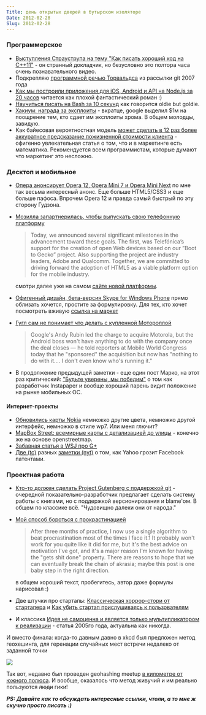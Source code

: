 ```yaml
---
Title: день открытых дверей в бутырском изоляторе
Date: 2012-02-28
Slug: 2012-02-28
---
```

### Программерское

* [Выступления Страуструпа на тему "Как писать хороший код на C++11"](http://channel9.msdn.com/Events/GoingNative/GoingNative-2012/Keynote-Bjarne-Stroustrup-Cpp11-Style/player) - он странный докладчик, но безусловно это полтора часа очень познавательного видео.
* Подкрепляю [программной речью Торвальдса](http://harmful.cat-v.org/software/c++/linus) из рассылки git 2007 года
* [Как мы построили приложения для iOS, Android и API на Node.js за 20 часов](http://blog.semantics3.com/how-we-built-an-ios-app-an-android-app-and-a-node-js-api-in-20-hours/) читается как плохой фантастический роман :)
* [Научиться писать на Bash за 10 секунд](http://www.aboutlinux.info/2005/10/10-seconds-guide-to-bash-shell.html) как говорится oldie but goldie.
* [Хакиум: награда за эксплоиты](http://blog.chromium.org/2012/02/pwnium-rewards-for-exploits.html) - вкратце, google выделил $1м на поощрение тем, кто сдает им эксплоиты хрома. В общем молодцы, завидую.
* Как байесовая вероятностная модель [может сделать в 12 раз более аккуратное предсказание пожизненной стоимости клиента](http://blog.custora.com/2012/02/how-bayesian-probability-models-can-make-clv-predictions-12x-more-accurate/) - офигенно увлекательная статья о том, что и в маркетинге есть математика. Рекомендуется всем программистам, которые думают что маркетинг это несложно.

### Десктоп и мобильное

* [Опера анонсирует Opera 12, Opera Mini 7 и Opera Mini Next](http://my.opera.com/ODIN/blog/2012/02/25/opera-mobile-12-and-introducing-opera-mini-next) по мне так весьма интересный анонс. Еще больше HTML5/CSS3 и еще больше пафоса. Впрочем Opera 12 и правда самый быстрый по эту сторону Гудзона.
* [Мозилла запартнерилась, чтобы выпускать свою телефонную платформу](http://blog.mozilla.com/blog/2012/02/27/mozilla-in-mobile-the-web-is-the-platform/)
  > Today, we announced several significant milestones in the advancement toward these goals. The first, was Telefónica’s support for the creation of open Web devices based on our ”Boot to Gecko” project. Also supporting the project are industry leaders, Adobe and Qualcomm. Together, we are committed to driving forward the adoption of HTML5 as a viable platform option for the mobile industry.
  
  смотри далее уже на самом [сайте новой платформы](http://www.openwebdevice.com/).

* [Офигенный дизайн, бета-версия Skype for Windows Phone](http://www.theverge.com/2012/2/27/2827455/skype-for-windows-phone-beta) прямо облизать хочется, простите за формулировку. Для тех, кто хочет посмотреть вживую [ссылка на маркет](http://www.windowsphone.com/en-US/apps/c3f8e570-68b3-4d6a-bdbb-c0a3f4360a51)
* [Гугл сам не понимает что делать с купленной Мотороллой](http://www.theverge.com/2012/2/27/2827692/google-building-firewall-between-android-and-motorola-after)
  > Google's Andy Rubin led the charge to acquire Motorola, but the Android boss won't have anything to do with the company once the deal closes — he told reporters at Mobile World Congress today that he "sponsored" the acquisition but now has "nothing to do with it.... I don't even know who's running it." 

* В продолжение предыдущей заметки - еще один пост Марко, на этот раз критический: ["Будьте уверены, мы победим"](http://www.marco.org/2012/02/27/make-sure-we-are-winning) о том как разработчик Instapaper и вообще хороший парень видит положение на рынке мобильных ОС.

#### Интернет-проекты

* [Обновились карты Nokia](http://maps.nokia.com/) немножко другие цвета, немножко другой интерфейс, немножко в стиле wp7. Или меня глючит?
* [MapBox Street: всемирные карты с детализацией до улицы](http://mapbox.com/blog/announcing-mapbox-streets/) - конечно же на основе openstreetmap.
* [Забавная статья в WSJ про G+](http://online.wsj.com/article/SB10001424052970204653604577249341403742390.html)
* [Две (tc)](http://techcrunch.com/2012/02/27/yahoo-stabs-facebook-in-the-back-says-pay-for-its-patents-or-get-sued/) разных [заметки (nyt)](http://dealbook.nytimes.com/2012/02/27/yahoo-warns-facebook-of-a-potential-patent-fight/) о том, как Yahoo грозит Facebook патентами.

### Проектная работа

* [Кто-то должен сделать Project Gutenberg с поддержкой git](http://neosmart.net/blog/2012/the-case-for-a-git-powered-project-gutenberg/) - очередной показательно-разработчик предлагает сделать систему работы с книгами, но с поддержкой версионирования и blame'ом. В общем по классике всё. "Чудовищно далеки они от народа."
* [Мой способ бороться с прокрастинацией](http://lesswrong.com/lw/9wr/my_algorithm_for_beating_procrastination/)
  > After three months of practice, I now use a single algorithm to beat procrastination most of the times I face it.1 It probably won't work for you quite like it did for me, but it's the best advice on motivation I've got, and it's a major reason I'm known for having the "gets shit done" property. There are reasons to hope that we can eventually break the chain of akrasia; maybe this post is one baby step in the right direction.
    
  в общем хороший текст, пробегитесь, автор даже формулы нарисовал :)
  
* Две штучки про стартапы: [Классическая хоррор-стори от стартапера](http://venturebeat.com/2012/02/27/a-classic-startup-horror-story-the-ma-bait-and-switch/) и [Как убить стартап прислушиваясь к пользователям](http://steveblank.com/2012/02/27/killing-your-startup-by-listening-to-customers/)
* И классика [Идея не самоценна и является только мультипликатором к реализации](http://www.oreillynet.com/onlamp/blog/2005/08/ideas_are_just_a_multiplier_of.html) - статья 2005го года, актуальна как никогда.

И вместо финала: когда-то давным давно в xkcd был предложен метод геохешинга, для геренации случайных мест встречи недалеко от заданной точки

![](http://wiki.xkcd.com/wgh/images/thumb/5/51/Coordinates.png/400px-Coordinates.png)

Так вот, недавно был проведен geohashing meetup [в километре от южного полюса](http://blog.xkcd.com/2012/02/27/geohashing-2/). И вообще, оказалось что метод живучий и им реально пользуются ~~люди~~ гики!

***PS: Давайте как то обсуждать интересные ссылки, чтоли, а то мне ж скучно просто писать :)***